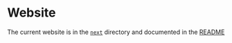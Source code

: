 # Website

The current website is in the [`next`](next/) directory and documented in the [README](next/README.md)
